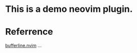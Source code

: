 # This is a demo neovim plugin.

# Referrence
[bufferline.nvim](https://github.com/akinsho/bufferline.nvim)
...